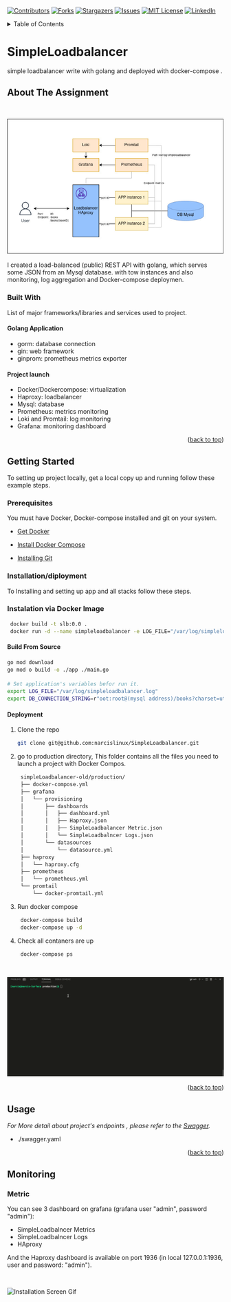 <div id="top"></div>
<!--
*** Thanks for checking out the Best-README-Template. If you have a suggestion
*** that would make this better, please fork the repo and create a pull request
*** or simply open an issue with the tag "enhancement".
*** Don't forget to give the project a star!
*** Thanks again! Now go create something AMAZING! :D
-->



<!-- PROJECT SHIELDS -->
<!--
*** I'm using markdown "reference style" links for readability.
*** Reference links are enclosed in brackets [ ] instead of parentheses ( ).
*** See the bottom of this document for the declaration of the reference variables
*** for contributors-url, forks-url, etc. This is an optional, concise syntax you may use.
*** https://www.markdownguide.org/basic-syntax/#reference-style-links
-->
[![Contributors][contributors-shield]][contributors-url]
[![Forks][forks-shield]][forks-url]
[![Stargazers][stars-shield]][stars-url]
[![Issues][issues-shield]][issues-url]
[![MIT License][license-shield]][license-url]
[![LinkedIn][linkedin-shield]][linkedin-url]



<!-- TABLE OF CONTENTS -->
<details>
  <summary>Table of Contents</summary>
  <ol>
    <li>
      <a href="#about-the-project">About The Project</a>
      <ul>
        <li><a href="#built-with">Built With</a></li>
      </ul>
    </li>
    <li>
      <a href="#getting-started">Getting Started</a>
      <ul>
        <li><a href="#prerequisites">Prerequisites</a></li>
        <li><a href="#installation">Installation</a></li>
      </ul>
    </li>
    <li><a href="#usage">Usage</a></li>
    <li><a href="#roadmap">Roadmap</a></li>
    <li><a href="#contributing">Contributing</a></li>
    <li><a href="#license">License</a></li>
    <li><a href="#contact">Contact</a></li>
    <li><a href="#acknowledgments">Acknowledgments</a></li>
  </ol>
</details>



<!-- ABOUT THE PROJECT -->
# SimpleLoadbalancer
simple loadbalancer write with golang and deployed with docker-compose .

## About The Assignment
<br/>

![Diagram Screen Shot](images/simple-loadbalancer-diagram.jpg)

I created a load-balanced (public) REST API with golang, which serves some JSON from an Mysql database. with tow instances and also  monitoring, log aggregation and Docker-compose deploymen.

### Built With

List of major frameworks/libraries and services used to project. 

#### Golang Application
* gorm: database connection
* gin: web framework 
* ginprom: prometheus metrics exporter

#### Project launch
* Docker/Dockercompose: virtualization
* Haproxy: loadbalancer
* Mysql: database 
* Prometheus: metrics monitoring
* Loki and Promtail: log monitoring
* Grafana: monitoring dashboard
  
<p align="right">(<a href="#top">back to top</a>)</p>



<!-- GETTING STARTED -->
## Getting Started

To setting up project locally, get a local copy up and running follow these example steps.

### Prerequisites

You must have Docker, Docker-compose installed and git on your system.
* [Get Docker](https://docs.docker.com/get-docker/)
* [Install Docker Compose](https://docs.docker.com/compose/install/)

* [Installing Git](https://git-scm.com/book/en/v2/Getting-Started-Installing-Git)
  
### Installation/diployment

To Installing and setting up app and all stacks follow these steps.

### Instalation via Docker Image

```sh
 docker build -t slb:0.0 .
 docker run -d --name simpleloadbalancer -e LOG_FILE="/var/log/simpleloadbalancer.log" -e DB_CONNECTION_STRING="root:root@(mysql address)/books?charset=utf8mb4&" -v simpleloadbalancer.logs:/var/log/simpleloadbalancer.log  -p 8080 slb
```


#### Build From Source

```sh
go mod download
go mod o build -o ./app ./main.go

# Set application's variables befor run it.
export LOG_FILE="/var/log/simpleloadbalancer.log"
export DB_CONNECTION_STRING=r"oot:root@(mysql address)/books?charset=utf8mb4&parseTime=True&loc=Local"
```


#### Deployment

1. Clone the repo
   ```sh
   git clone git@github.com:narcislinux/SimpleLoadbalancer.git
   ```
2. go to production directory, This folder contains all the files you need to launch a project with Docker Compos. 
   ```sh
    simpleLoadbalancer-old/production/
    ├── docker-compose.yml
    ├── grafana
    │   └── provisioning
    │       ├── dashboards
    │       │   ├── dashboard.yml
    │       │   ├── Haproxy.json
    │       │   ├── SimpleLoadbalancer Metric.json
    │       │   └── SimpleLoadbalncer Logs.json
    │       └── datasources
    │           └── datasource.yml
    ├── haproxy
    │   └── haproxy.cfg
    ├── prometheus
    │   └── prometheus.yml
    └── promtail
        └── docker-promtail.yml
   ```
3. Run docker compose
   ```sh
    docker-compose build
    docker-compose up -d
   ```
4. Check all contaners are up 
   ```sh
    docker-compose ps
   ```
<br/>

![Installation Screen Gif](images/simple-loadbalancer-installation.gif)
<p align="right">(<a href="#top">back to top</a>)</p>



<!-- USAGE EXAMPLES -->
## Usage

_For More detail about project's endpoints , please refer to the [Swagger](https://app.swaggerhub.com/apis/narcislinux/SimpleLoadbancer/0.0.0)._
* ./swagger.yaml

<p align="right">(<a href="#top">back to top</a>)</p>











<!-- ACKNOWLEDGMENTS -->
## Monitoring

### Metric
You can see 3 dashboard on grafana (grafana user "admin", password "admin"):

* SimpleLoadbalncer Metrics
* SimpleLoadbalncer Logs
* HAproxy

And the Haproxy dashboard is available on port 1936 (in local 127.0.0.1:1936, user and password: "admin"). 

<br/>

![Installation Screen Gif](images/simple-loadbalancer-monitoring.gif)









<!-- MARKDOWN LINKS & IMAGES -->
<!-- https://www.markdownguide.org/basic-syntax/#reference-style-links -->
[contributors-shield]: https://img.shields.io/github/contributors/othneildrew/Best-README-Template.svg?style=for-the-badge
[contributors-url]: https://github.com/othneildrew/Best-README-Template/graphs/contributors
[forks-shield]: https://img.shields.io/github/forks/othneildrew/Best-README-Template.svg?style=for-the-badge
[forks-url]: https://github.com/othneildrew/Best-README-Template/network/members
[stars-shield]: https://img.shields.io/github/stars/othneildrew/Best-README-Template.svg?style=for-the-badge
[stars-url]: https://github.com/othneildrew/Best-README-Template/stargazers
[issues-shield]: https://img.shields.io/github/issues/othneildrew/Best-README-Template.svg?style=for-the-badge
[issues-url]: https://github.com/othneildrew/Best-README-Template/issues
[license-shield]: https://img.shields.io/github/license/othneildrew/Best-README-Template.svg?style=for-the-badge
[license-url]: https://github.com/othneildrew/Best-README-Template/blob/master/LICENSE.txt
[linkedin-shield]: https://img.shields.io/badge/-LinkedIn-black.svg?style=for-the-badge&logo=linkedin&colorB=555
[linkedin-url]: https://linkedin.com/in/othneildrew
[product-screenshot]: images/screenshot.png
